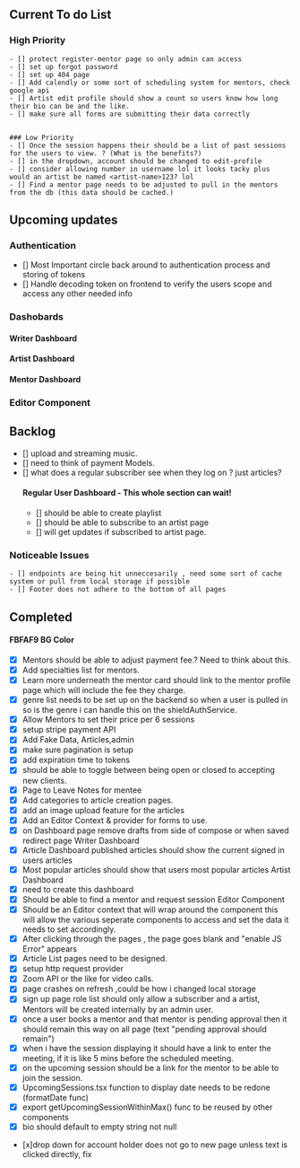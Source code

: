 ## Current To do List
### High Priority
    - [] protect register-mentor page so only admin can access   
    - [] set up forgot password
    - [] set up 404 page
    - [] Add calendly or some sort of scheduling system for mentors, check google api 
    - [] Artist edit profile should show a count so users know how long their bio can be and the like.
    - [] make sure all forms are submitting their data correctly


    ### Low Priority
    - [] Once the session happens their should be a list of past sessions for the users to view. ? (What is the benefits?)
    - [] in the dropdown, account should be changed to edit-profile
    - [] consider allowing number in username lol it looks tacky plus would an artist be named <artist-name>123? lol
    - [] Find a mentor page needs to be adjusted to pull in the mentors from the db (this data should be cached.)


## Upcoming updates

### Authentication
- [] Most Important circle back around to authentication process and storing of tokens
- [] Handle decoding token on frontend to verify the users scope and access any other needed info


### Dashobards

#### Writer Dashboard





#### Artist Dashboard

#### Mentor Dashboard 


### Editor Component




## Backlog

- [] upload and streaming music.
- [] need to think of payment Models.
- [] what does a regular subscriber see when they log on ? just articles?
    #### Regular User Dashboard - This whole section can wait!
    - [] should be able to create playlist
    - [] should be able to subscribe to an artist page
    - [] will get updates if subscribed to artist page.

 ### Noticeable Issues

    - [] endpoints are being hit unneccesarily , need some sort of cache system or pull from local storage if possible
    - [] Footer does not adhere to the bottom of all pages

    
## Completed
#### FBFAF9 BG Color
- [x] Mentors should be able to adjust payment fee.? Need to think about this.
- [x] Add specialties list for mentors.
- [x] Learn more underneath the mentor card should link to the mentor profile page which will include the fee they charge.
- [x] genre list needs to be set up on the backend so when a user is pulled in so is the genre i can handle this on the shieldAuthService.
- [x] Allow Mentors to set their price per 6 sessions
- [x] setup stripe payment API
- [x] Add Fake Data, Articles,admin 
- [x] make sure pagination is setup
- [x] add expiration time to tokens
- [x] should be able to toggle between being open or closed to accepting new clients.
- [x]  Page to Leave Notes for mentee 
- [x] Add categories to article creation pages.
- [x] add an image upload feature for the articles 
- [x] Add an Editor Context &amp; provider for forms to use.
- [x] on Dashboard page remove drafts from side of compose or when saved redirect page
Writer Dashboard
- [x] Article Dashboard published articles should show the current signed in users articles
- [x]  Most popular articles should show that users most popular articles
Artist Dashboard
- [x]  need to create this dashboard
- [x]  Should be able to find a mentor and request session
Editor Component
- [x] Should be an Editor context that will wrap around the component this will allow the various seperate components to access and set the data it needs to set accordingly. 
- [x] After clicking through the pages , the page goes blank and 
        "enable JS Error" appears
- [x] Article List pages need to be designed.
- [x] setup http request provider
- [x] Zoom API or the like for video calls.
- [x] page crashes on refresh ,could be how i changed local storage
- [x] sign up page role list should only allow a subscriber and a artist, Mentors will be created internally by an admin user.
- [x] once a user books a mentor and that mentor is pending approval then it should remain this way on all page (text "pending approval should remain")
- [x] when i have the session displaying it should have a link to enter the meeting, if it is like 5 mins before the scheduled meeting.
- [x] on the upcoming session should be a link for the mentor to be able to join the session. 
- [x] UpcomingSessions.tsx function to display date needs to be redone (formatDate func)
- [x] export getUpcomingSessionWithinMax() func to be reused by other components
- [x] bio should default to empty string not null
- [x]drop down for account holder does not go to new page unless text is clicked directly, fix